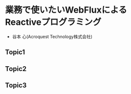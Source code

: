 # 業務で使いたいWebFluxによるReactiveプログラミング

- ⾕本 ⼼(Acroquest Technology株式会社)

## Topic1

## Topic2

## Topic3

